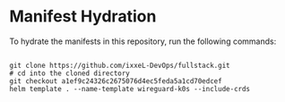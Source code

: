 
# Manifest Hydration

To hydrate the manifests in this repository, run the following commands:

```shell

git clone https://github.com/ixxeL-DevOps/fullstack.git
# cd into the cloned directory
git checkout a1ef9c24326c2675076d4ec5feda5a1cd70edcef
helm template . --name-template wireguard-k0s --include-crds
```